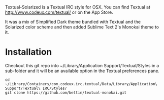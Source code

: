 Textual-Solarized is a Textual IRC style for OSX. You can find Textual at http://www.codeux.com/textual/ or on the App Store.

It was a mix of Simplified Dark theme bundled with Textual and the Solarized color scheme and then added Sublime Text 2's Monokai theme to it.

Installation
============
Checkout this git repo into ~/Library/Application Support/Textual/Styles in a sub-folder and it will be an available option in the Textual preferences pane.

    cd ~/Library/Containers/com.codeux.irc.textual/Data/Library/Application\ Support/Textual\ IRC/Styles/
    git clone https://github.com/bettin/textual-monokai.git
